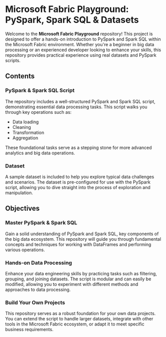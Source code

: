 # Microsoft Fabric Playground: PySpark, Spark SQL & Datasets

Welcome to the **Microsoft Fabric Playground** repository! This project is designed to offer a hands-on introduction to PySpark and Spark SQL within the Microsoft Fabric environment. Whether you're a beginner in big data processing or an experienced developer looking to enhance your skills, this repository provides practical experience using real datasets and PySpark scripts.

## Contents

### PySpark & Spark SQL Script
The repository includes a well-structured PySpark and Spark SQL script, demonstrating essential data processing tasks. This script walks you through key operations such as:
- Data loading
- Cleaning
- Transformation
- Aggregation

These foundational tasks serve as a stepping stone for more advanced analytics and big data operations.

### Dataset
A sample dataset is included to help you explore typical data challenges and scenarios. The dataset is pre-configured for use with the PySpark script, allowing you to dive straight into the process of exploration and manipulation.

## Objectives

### Master PySpark & Spark SQL
Gain a solid understanding of PySpark and Spark SQL, key components of the big data ecosystem. This repository will guide you through fundamental concepts and techniques for working with DataFrames and performing various operations.

### Hands-on Data Processing
Enhance your data engineering skills by practicing tasks such as filtering, grouping, and joining datasets. The script is modular and can easily be modified, allowing you to experiment with different methods and approaches to data processing.

### Build Your Own Projects
This repository serves as a robust foundation for your own data projects. You can extend the script to handle larger datasets, integrate with other tools in the Microsoft Fabric ecosystem, or adapt it to meet specific business requirements.
